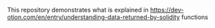This repository demonstrates what is explained in https://dev-otion.com/en/entry/understanding-data-returned-by-solidity functions